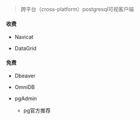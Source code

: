 > 跨平台（cross-platform）postgresql可视客户端

#### 收费

* Navicat

* DataGrid



#### 免费

* Dbeaver

* OmniDB

* pgAdmin
  
  - pg官方推荐

